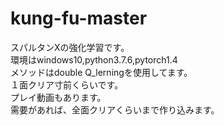 # kung-fu-master
スパルタンXの強化学習です。  
環境はwindows10,python3.7.6,pytorch1.4  
メソッドはdouble Q_lerningを使用してます。  
１面クリア寸前くらいです。  
プレイ動画もあります。  
需要があれば、全面クリアくらいまで作り込みます。  
